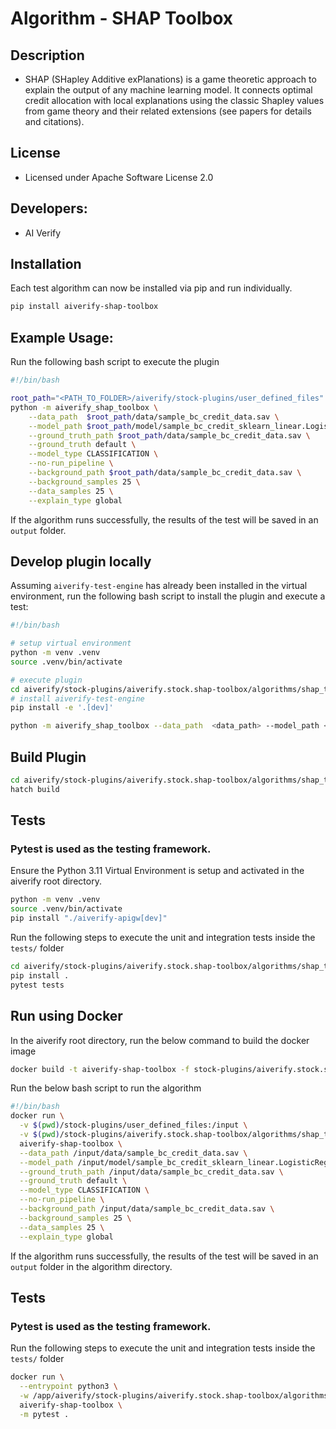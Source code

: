 # Algorithm - SHAP Toolbox

## Description

- SHAP (SHapley Additive exPlanations) is a game theoretic approach to explain the output of any machine learning model. It connects optimal credit allocation with local explanations using the classic Shapley values from game theory and their related extensions (see papers for details and citations).

## License

- Licensed under Apache Software License 2.0

## Developers:

- AI Verify

## Installation

Each test algorithm can now be installed via pip and run individually.

```sh
pip install aiverify-shap-toolbox
```

## Example Usage:

Run the following bash script to execute the plugin

```sh
#!/bin/bash

root_path="<PATH_TO_FOLDER>/aiverify/stock-plugins/user_defined_files"
python -m aiverify_shap_toolbox \
    --data_path  $root_path/data/sample_bc_credit_data.sav \
    --model_path $root_path/model/sample_bc_credit_sklearn_linear.LogisticRegression.sav \
    --ground_truth_path $root_path/data/sample_bc_credit_data.sav \
    --ground_truth default \
    --model_type CLASSIFICATION \
    --no-run_pipeline \
    --background_path $root_path/data/sample_bc_credit_data.sav \
    --background_samples 25 \
    --data_samples 25 \
    --explain_type global
```

If the algorithm runs successfully, the results of the test will be saved in an `output` folder.

## Develop plugin locally

Assuming `aiverify-test-engine` has already been installed in the virtual environment, run the following bash script to install the plugin and execute a test:

```sh
#!/bin/bash

# setup virtual environment
python -m venv .venv
source .venv/bin/activate

# execute plugin
cd aiverify/stock-plugins/aiverify.stock.shap-toolbox/algorithms/shap_toolbox/
# install aiverify-test-engine
pip install -e '.[dev]'

python -m aiverify_shap_toolbox --data_path  <data_path> --model_path <model_path> --ground_truth_path <ground_truth_path> --ground_truth <str> --model_type CLASSIFICATION --run_pipeline --background_path <background_path> --background_samples <number> --data_samples <number> --explain_type <str>
```

## Build Plugin

```sh
cd aiverify/stock-plugins/aiverify.stock.shap-toolbox/algorithms/shap_toolbox/
hatch build
```

## Tests

### Pytest is used as the testing framework.

Ensure the Python 3.11 Virtual Environment is setup and activated in the aiverify root directory.

```sh
python -m venv .venv
source .venv/bin/activate
pip install "./aiverify-apigw[dev]"
```

Run the following steps to execute the unit and integration tests inside the `tests/` folder

```sh
cd aiverify/stock-plugins/aiverify.stock.shap-toolbox/algorithms/shap_toolbox/
pip install .
pytest tests
```

## Run using Docker

In the aiverify root directory, run the below command to build the docker image

```sh
docker build -t aiverify-shap-toolbox -f stock-plugins/aiverify.stock.shap-toolbox/algorithms/shap_toolbox/Dockerfile .
```

Run the below bash script to run the algorithm

```sh
#!/bin/bash
docker run \
  -v $(pwd)/stock-plugins/user_defined_files:/input \
  -v $(pwd)/stock-plugins/aiverify.stock.shap-toolbox/algorithms/shap_toolbox/output:/app/aiverify/output \
  aiverify-shap-toolbox \
  --data_path /input/data/sample_bc_credit_data.sav \
  --model_path /input/model/sample_bc_credit_sklearn_linear.LogisticRegression.sav \
  --ground_truth_path /input/data/sample_bc_credit_data.sav \
  --ground_truth default \
  --model_type CLASSIFICATION \
  --no-run_pipeline \
  --background_path /input/data/sample_bc_credit_data.sav \
  --background_samples 25 \
  --data_samples 25 \
  --explain_type global
```

If the algorithm runs successfully, the results of the test will be saved in an `output` folder in the algorithm directory.

## Tests

### Pytest is used as the testing framework.

Run the following steps to execute the unit and integration tests inside the `tests/` folder

```sh
docker run \
  --entrypoint python3 \
  -w /app/aiverify/stock-plugins/aiverify.stock.shap-toolbox/algorithms/shap_toolbox \
  aiverify-shap-toolbox \
  -m pytest .
```
